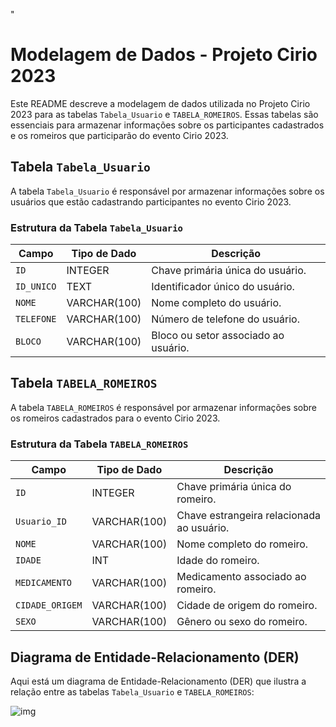"

# Modelagem de Dados - Projeto Cirio 2023

Este README descreve a modelagem de dados utilizada no Projeto Cirio 2023 para as tabelas `Tabela_Usuario` e `TABELA_ROMEIROS`. Essas tabelas são essenciais para armazenar informações sobre os participantes cadastrados e os romeiros que participarão do evento Cirio 2023.

## Tabela `Tabela_Usuario`

A tabela `Tabela_Usuario` é responsável por armazenar informações sobre os usuários que estão cadastrando participantes no evento Cirio 2023.

### Estrutura da Tabela `Tabela_Usuario`

| Campo      | Tipo de Dado | Descrição                            |
| ---------- | ------------ | ------------------------------------ |
| `ID`       | INTEGER      | Chave primária única do usuário.     |
| `ID_UNICO` | TEXT         | Identificador único do usuário.      |
| `NOME`     | VARCHAR(100) | Nome completo do usuário.            |
| `TELEFONE` | VARCHAR(100) | Número de telefone do usuário.       |
| `BLOCO`    | VARCHAR(100) | Bloco ou setor associado ao usuário. |

## Tabela `TABELA_ROMEIROS`

A tabela `TABELA_ROMEIROS` é responsável por armazenar informações sobre os romeiros cadastrados para o evento Cirio 2023.

### Estrutura da Tabela `TABELA_ROMEIROS`

| Campo           | Tipo de Dado | Descrição                                 |
| --------------- | ------------ | ----------------------------------------- |
| `ID`            | INTEGER      | Chave primária única do romeiro.          |
| `Usuario_ID`    | VARCHAR(100) | Chave estrangeira relacionada ao usuário. |
| `NOME`          | VARCHAR(100) | Nome completo do romeiro.                 |
| `IDADE`         | INT          | Idade do romeiro.                         |
| `MEDICAMENTO`   | VARCHAR(100) | Medicamento associado ao romeiro.         |
| `CIDADE_ORIGEM` | VARCHAR(100) | Cidade de origem do romeiro.              |
| `SEXO`          | VARCHAR(100) | Gênero ou sexo do romeiro.                |

## Diagrama de Entidade-Relacionamento (DER)

Aqui está um diagrama de Entidade-Relacionamento (DER) que ilustra a relação entre as tabelas `Tabela_Usuario` e `TABELA_ROMEIROS`:

![img](/images_readme/image_1.png)

